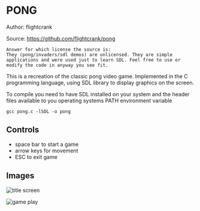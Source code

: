# PONG

Author: flightcrank

Source: https://github.com/flightcrank/pong
```
Answer for which license the source is:
They (pong/invaders/sdl demos) are unlicensed. They are simple applications and were used just to learn SDL. Feel free to use or modify the code in anyway you see fit.
```
This is a recreation of the classic pong video game. Implemented in the C
programming language, using SDL library to display graphics on the screen.

To compile you need to have SDL installed on your system and the header files
available to you operating systems PATH environment variable

`gcc pong.c -lSDL -o pong`

## Controls
* space bar to start a game
* arrow keys for movement
* ESC to exit game

## Images
![title screen](http://i.imgur.com/radat.png)

![game play](http://i.imgur.com/CZhqp.png)
